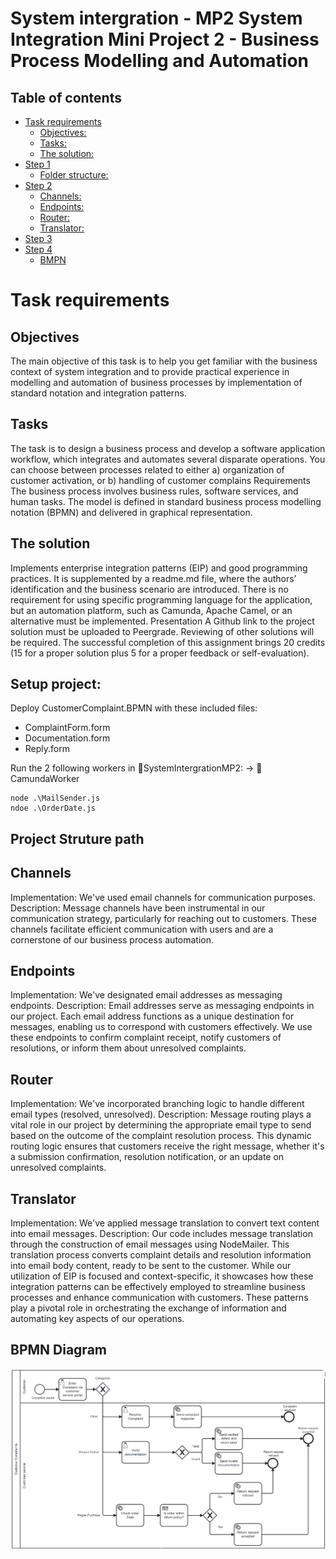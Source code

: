 # System intergration - MP2 System Integration Mini Project 2 - Business Process Modelling and Automation
## Table of contents
- [Task requirements](#task-requirements)
  - [Objectives:](#Objectives)
  - [Tasks:](#Tasks)
  - [The solution:](#The-solution)
- [Step 1](#step-1)
  - [Folder structure:](#folder-structure)
- [Step 2](#step-2)
  - [Channels:](#Channels)
  - [Endpoints:](#Endpoints)
  - [Router:](#Router)
  - [Translator:](#Translator)
- [Step 3](#step-3)
- [Step 4](#step-4)
  - [BMPN](#BPMN)
# Task requirements
## Objectives
The main objective of this task is to help you get familiar with the business context of system integration and to provide practical experience in modelling and automation of business processes by implementation of standard notation and integration patterns.
## Tasks
The task is to design a business process and develop a software application workflow, which integrates and automates several disparate operations.
You can choose between processes related to either a) organization of customer activation, or
b) handling of customer complains
Requirements
The business process involves business rules, software services, and human tasks.
The model is defined in standard business process modelling notation (BPMN) and delivered in graphical
representation.
## The solution
Implements enterprise integration patterns (EIP) and good programming practices.
It is supplemented by a readme.md file, where the authors’ identification and the business scenario are introduced.
There is no requirement for using specific programming language for the application, but an automation platform, such as Camunda, Apache Camel, or an alternative must be implemented.
Presentation
A Github link to the project solution must be uploaded to Peergrade. Reviewing of other solutions will be required.
The successful completion of this assignment brings 20 credits (15 for a proper solution plus 5 for a proper feedback or self-evaluation).

## Setup project:
Deploy CustomerComplaint.BPMN with these included files:
  * ComplaintForm.form
  * Documentation.form
  * Reply.form

Run the 2 following workers in 📁SystemIntergrationMP2: -> 📁CamundaWorker
```
node .\MailSender.js
ndoe .\OrderDate.js
```

## Project Struture path

## Channels

Implementation: We've used email channels for communication purposes.
Description: Message channels have been instrumental in our communication strategy, particularly for reaching out to customers. These channels facilitate efficient communication with users and are a cornerstone of our business process automation.

## Endpoints

Implementation: We've designated email addresses as messaging endpoints.
Description: Email addresses serve as messaging endpoints in our project. Each email address functions as a unique destination for messages, enabling us to correspond with customers effectively. We use these endpoints to confirm complaint receipt, notify customers of resolutions, or inform them about unresolved complaints.

## Router

Implementation: We've incorporated branching logic to handle different email types (resolved, unresolved).
Description: Message routing plays a vital role in our project by determining the appropriate email type to send based on the outcome of the complaint resolution process. This dynamic routing logic ensures that customers receive the right message, whether it's a submission confirmation, resolution notification, or an update on unresolved complaints.

## Translator

Implementation: We've applied message translation to convert text content into email messages.
Description: Our code includes message translation through the construction of email messages using NodeMailer. This translation process converts complaint details and resolution information into email body content, ready to be sent to the customer.
While our utilization of EIP is focused and context-specific, it showcases how these integration patterns can be effectively employed to streamline business processes and enhance communication with customers. These patterns play a pivotal role in orchestrating the exchange of information and automating key aspects of our operations.

## BPMN Diagram
[<img src="BPMN_customer.png">](http://example.com/)
